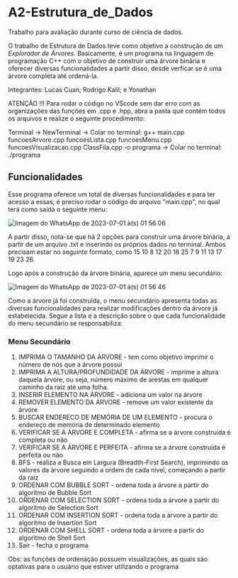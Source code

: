 # A2-Estrutura_de_Dados
Trabalho para avaliação durante curso de ciência de dados.

O trabalho de Estrutura de Dados teve como objetivo a construção de um *Explorador de Árvores*. Basicamente, é um programa na linguagem de programação C++ com o objetivo de construir uma árvore binária e oferecer diversas funcionalidades a partir disso, desde verficar se é uma árvore completa até ordená-la.

Integrantes: Lucas Cuan; Rodrigo Kalil; e Yonathan

ATENÇÃO !!!
Para rodar o código no VScode sem dar erro com as organizações das funções em .cpp e .hpp, abra a pasta que contém todos os arquivos e realize o seguinte procedimento: 

Terminal -> NewTerminal -> Colar no terminal: g++ main.cpp funcoesArvore.cpp funcoesLista.cpp funcoesMenu.cpp funcoesVisualizacao.cpp ClassFila.cpp -o programa -> Colar no terminal: ./programa

## Funcionalidades
Esse programa oferece um total de diversas funcionalidades e para ter acesso a essas, é preciso rodar o código do arquivo "main.cpp", no qual terá como saída o seguinte menu:

![Imagem do WhatsApp de 2023-07-01 à(s) 01 56 06](https://github.com/Superalien10/A2-Estrutura_de_Dados/assets/103382148/e465ac21-75f7-42db-8088-8f1c6517fae7)

A partir disso, nota-se que há 2 opções para construir uma árvore binária, a partir de um arquivo .txt e inserindo os próprios dados no terminal. Ambos precisam estar no seguinte formato, como 15 10 8 12 20 18 25 7 9 11 13 17 19 23 26. 

Logo após a construção da árvore binária, aparece um menu secundário:

![Imagem do WhatsApp de 2023-07-01 à(s) 01 56 46](https://github.com/Superalien10/A2-Estrutura_de_Dados/assets/103382148/4e8465e8-4107-4fe7-aba8-6a0967c58bd6)

Como a árvore já foi construída, o menu secundário apresenta todas as diversas funcionalidades para realizar modificações dentro da árvore já estabelecida. Segue a lista e a descrição sobre o que cada funcionalidade do menu secundário se responsabiliza:

### Menu Secundário
1. IMPRIMA O TAMANHO DA ÁRVORE - tem como objetivo imprimir o número de nós que a árvore possui
2. IMPRIMA A ALTURA/PROFUNDIDADE DA ÁRVORE - imprime a altura daquela árvore, ou seja, número máximo de arestas em qualquer caminho da raiz até uma folha.
3. INSERIR ELEMENTO NA ÁRVORE - adiciona um valor na árvore
4. REMOVER ELEMENTO DA ÁRVORE - remove um valor existente da árvore
5. BUSCAR ENDERECO DE MEMÓRIA DE UM ELEMENTO - procura o endereço de memória de determinado elemento
6. VERIFICAR SE A ÁRVORE E COMPLETA - afirma se a árvore construída é completa ou não
7. VERIFICAR SE A ÁRVORE E PERFEITA - afirma se a árvore construída é perfeita ou não
8. BFS - realiza a Busca em Largura (Breadth-First Search), imprimindo os valores da árvore seguindo a ordem de cada nível, começando a partir da raiz
9. ORDENAR COM BUBBLE SORT - ordena toda a árvore a partir do algoritmo de Bubble Sort
10. ORDENAR COM SELECTION SORT - ordena toda a árvore a partir do algoritmo de Selection Sort
11. ORDENAR COM INSERTION SORT - ordena toda a árvore a partir do algoritmo de Insertion Sort
12. ORDENAR COM SHELL SORT - ordena toda a árvore a partir do algoritmo de Shell Sort
13. Sair - fecha o programa

Obs: as funções de ordenação possuem visualizações, as quais são optativas para o usuário que estiver utilizando o programa

